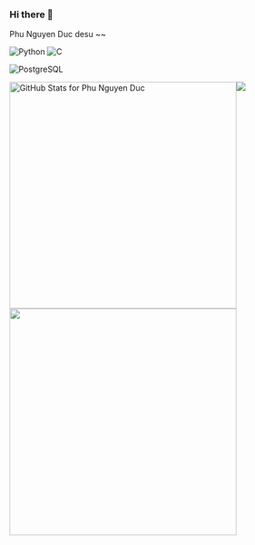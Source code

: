 ### Hi there 👋

Phu Nguyen Duc desu ~~


![Python](https://img.shields.io/badge/-Python-yellow?style=for-the-badge)
![C](https://img.shields.io/badge/-C-blue?style=for-the-badge)

![PostgreSQL](https://img.shields.io/badge/-PostgreSQL-007acc?style=for-the-badge)

<div style="display:flex; width:100%;">

<div>
<img src="https://github-readme-stats.vercel.app/api?username=PhuND2k3&show_icons=true&include_all_commits=true&count_private=true&theme=jolly&layout=compact"       
alt="GitHub Stats for Phu Nguyen Duc" width="400" >

<img src="https://github-readme-streak-stats.herokuapp.com?user=PhuND2k3&theme=jolly" width="400" >
</div>
<div style="width:50%;">
  <img src="https://images-wixmp-ed30a86b8c4ca887773594c2.wixmp.com/f/8e7cc63d-5653-4c5f-b94f-7410be71669d/d9nrlra-522749d1-4de3-4c22-84c0-a86f5e8fc414.gif?token=eyJ0eXAiOiJKV1QiLCJhbGciOiJIUzI1NiJ9.eyJzdWIiOiJ1cm46YXBwOjdlMGQxODg5ODIyNjQzNzNhNWYwZDQxNWVhMGQyNmUwIiwiaXNzIjoidXJuOmFwcDo3ZTBkMTg4OTgyMjY0MzczYTVmMGQ0MTVlYTBkMjZlMCIsIm9iaiI6W1t7InBhdGgiOiJcL2ZcLzhlN2NjNjNkLTU2NTMtNGM1Zi1iOTRmLTc0MTBiZTcxNjY5ZFwvZDlucmxyYS01MjI3NDlkMS00ZGUzLTRjMjItODRjMC1hODZmNWU4ZmM0MTQuZ2lmIn1dXSwiYXVkIjpbInVybjpzZXJ2aWNlOmZpbGUuZG93bmxvYWQiXX0.1OZq1P_7nOzYN2CCqEyTzJDU63wbzLc3CIveq3kWIpc" />
</div>
</div>

